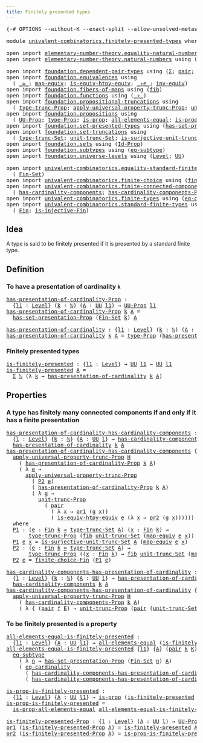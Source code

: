 ```yaml
---
title: Finitely presented types
---
```


<pre class="Agda"><a id="50" class="Symbol">{-#</a> <a id="54" class="Keyword">OPTIONS</a> <a id="62" class="Pragma">--without-K</a> <a id="74" class="Pragma">--exact-split</a> <a id="88" class="Pragma">--allow-unsolved-metas</a> <a id="111" class="Symbol">#-}</a>

<a id="116" class="Keyword">module</a> <a id="123" href="univalent-combinatorics.finitely-presented-types.html" class="Module">univalent-combinatorics.finitely-presented-types</a> <a id="172" class="Keyword">where</a>

<a id="179" class="Keyword">open</a> <a id="184" class="Keyword">import</a> <a id="191" href="elementary-number-theory.equality-natural-numbers.html" class="Module">elementary-number-theory.equality-natural-numbers</a> <a id="241" class="Keyword">using</a> <a id="247" class="Symbol">(</a><a id="248" href="elementary-number-theory.equality-natural-numbers.html#2365" class="Function">ℕ-Set</a><a id="253" class="Symbol">)</a>
<a id="255" class="Keyword">open</a> <a id="260" class="Keyword">import</a> <a id="267" href="elementary-number-theory.natural-numbers.html" class="Module">elementary-number-theory.natural-numbers</a> <a id="308" class="Keyword">using</a> <a id="314" class="Symbol">(</a><a id="315" href="elementary-number-theory.natural-numbers.html#1444" class="Datatype">ℕ</a><a id="316" class="Symbol">)</a>

<a id="319" class="Keyword">open</a> <a id="324" class="Keyword">import</a> <a id="331" href="foundation.dependent-pair-types.html" class="Module">foundation.dependent-pair-types</a> <a id="363" class="Keyword">using</a> <a id="369" class="Symbol">(</a><a id="370" href="foundation-core.dependent-pair-types.html#502" class="Record">Σ</a><a id="371" class="Symbol">;</a> <a id="373" href="foundation-core.dependent-pair-types.html#575" class="InductiveConstructor">pair</a><a id="377" class="Symbol">;</a> <a id="379" href="foundation-core.dependent-pair-types.html#592" class="Field">pr1</a><a id="382" class="Symbol">;</a> <a id="384" href="foundation-core.dependent-pair-types.html#604" class="Field">pr2</a><a id="387" class="Symbol">)</a>
<a id="389" class="Keyword">open</a> <a id="394" class="Keyword">import</a> <a id="401" href="foundation.equivalences.html" class="Module">foundation.equivalences</a> <a id="425" class="Keyword">using</a>
  <a id="433" class="Symbol">(</a> <a id="435" href="foundation-core.equivalences.html#1607" class="Function Operator">_≃_</a><a id="438" class="Symbol">;</a> <a id="440" href="foundation-core.equivalences.html#1807" class="Function">map-equiv</a><a id="449" class="Symbol">;</a> <a id="451" href="foundation-core.equivalences.html#10588" class="Function">is-equiv-htpy-equiv</a><a id="470" class="Symbol">;</a> <a id="472" href="foundation-core.equivalences.html#7855" class="Function Operator">_∘e_</a><a id="476" class="Symbol">;</a> <a id="478" href="foundation-core.equivalences.html#5707" class="Function">inv-equiv</a><a id="487" class="Symbol">)</a>
<a id="489" class="Keyword">open</a> <a id="494" class="Keyword">import</a> <a id="501" href="foundation.fibers-of-maps.html" class="Module">foundation.fibers-of-maps</a> <a id="527" class="Keyword">using</a> <a id="533" class="Symbol">(</a><a id="534" href="foundation-core.fibers-of-maps.html#928" class="Function">fib</a><a id="537" class="Symbol">)</a>
<a id="539" class="Keyword">open</a> <a id="544" class="Keyword">import</a> <a id="551" href="foundation.functions.html" class="Module">foundation.functions</a> <a id="572" class="Keyword">using</a> <a id="578" class="Symbol">(</a><a id="579" href="foundation-core.functions.html#407" class="Function Operator">_∘_</a><a id="582" class="Symbol">)</a>
<a id="584" class="Keyword">open</a> <a id="589" class="Keyword">import</a> <a id="596" href="foundation.propositional-truncations.html" class="Module">foundation.propositional-truncations</a> <a id="633" class="Keyword">using</a>
  <a id="641" class="Symbol">(</a> <a id="643" href="foundation.propositional-truncations.html#2012" class="Function">type-trunc-Prop</a><a id="658" class="Symbol">;</a> <a id="660" href="foundation.propositional-truncations.html#5581" class="Function">apply-universal-property-trunc-Prop</a><a id="695" class="Symbol">;</a> <a id="697" href="foundation.propositional-truncations.html#2096" class="Function">unit-trunc-Prop</a><a id="712" class="Symbol">)</a>
<a id="714" class="Keyword">open</a> <a id="719" class="Keyword">import</a> <a id="726" href="foundation.propositions.html" class="Module">foundation.propositions</a> <a id="750" class="Keyword">using</a>
  <a id="758" class="Symbol">(</a> <a id="760" href="foundation-core.propositions.html#1380" class="Function">UU-Prop</a><a id="767" class="Symbol">;</a> <a id="769" href="foundation-core.propositions.html#1482" class="Function">type-Prop</a><a id="778" class="Symbol">;</a> <a id="780" href="foundation-core.propositions.html#1295" class="Function">is-prop</a><a id="787" class="Symbol">;</a> <a id="789" href="foundation-core.propositions.html#2193" class="Function">all-elements-equal</a><a id="807" class="Symbol">;</a> <a id="809" href="foundation-core.propositions.html#2393" class="Function">is-prop-all-elements-equal</a><a id="835" class="Symbol">)</a>
<a id="837" class="Keyword">open</a> <a id="842" class="Keyword">import</a> <a id="849" href="foundation.set-presented-types.html" class="Module">foundation.set-presented-types</a> <a id="880" class="Keyword">using</a> <a id="886" class="Symbol">(</a><a id="887" href="foundation.set-presented-types.html#693" class="Function">has-set-presentation-Prop</a><a id="912" class="Symbol">)</a>
<a id="914" class="Keyword">open</a> <a id="919" class="Keyword">import</a> <a id="926" href="foundation.set-truncations.html" class="Module">foundation.set-truncations</a> <a id="953" class="Keyword">using</a>
  <a id="961" class="Symbol">(</a> <a id="963" href="foundation.set-truncations.html#3498" class="Postulate">type-trunc-Set</a><a id="977" class="Symbol">;</a> <a id="979" href="foundation.set-truncations.html#3762" class="Postulate">unit-trunc-Set</a><a id="993" class="Symbol">;</a> <a id="995" href="foundation.set-truncations.html#10941" class="Function">is-surjective-unit-trunc-Set</a><a id="1023" class="Symbol">)</a>
<a id="1025" class="Keyword">open</a> <a id="1030" class="Keyword">import</a> <a id="1037" href="foundation.sets.html" class="Module">foundation.sets</a> <a id="1053" class="Keyword">using</a> <a id="1059" class="Symbol">(</a><a id="1060" href="foundation-core.sets.html#1407" class="Function">Id-Prop</a><a id="1067" class="Symbol">)</a>
<a id="1069" class="Keyword">open</a> <a id="1074" class="Keyword">import</a> <a id="1081" href="foundation.subtypes.html" class="Module">foundation.subtypes</a> <a id="1101" class="Keyword">using</a> <a id="1107" class="Symbol">(</a><a id="1108" href="foundation-core.subtypes.html#3381" class="Function">eq-subtype</a><a id="1118" class="Symbol">)</a>
<a id="1120" class="Keyword">open</a> <a id="1125" class="Keyword">import</a> <a id="1132" href="foundation.universe-levels.html" class="Module">foundation.universe-levels</a> <a id="1159" class="Keyword">using</a> <a id="1165" class="Symbol">(</a><a id="1166" href="Agda.Primitive.html#597" class="Postulate">Level</a><a id="1171" class="Symbol">;</a> <a id="1173" href="foundation-core.universe-levels.html#222" class="Primitive">UU</a><a id="1175" class="Symbol">)</a>

<a id="1178" class="Keyword">open</a> <a id="1183" class="Keyword">import</a> <a id="1190" href="univalent-combinatorics.equality-standard-finite-types.html" class="Module">univalent-combinatorics.equality-standard-finite-types</a> <a id="1245" class="Keyword">using</a>
  <a id="1253" class="Symbol">(</a> <a id="1255" href="univalent-combinatorics.equality-standard-finite-types.html#3850" class="Function">Fin-Set</a><a id="1262" class="Symbol">)</a>
<a id="1264" class="Keyword">open</a> <a id="1269" class="Keyword">import</a> <a id="1276" href="univalent-combinatorics.finite-choice.html" class="Module">univalent-combinatorics.finite-choice</a> <a id="1314" class="Keyword">using</a> <a id="1320" class="Symbol">(</a><a id="1321" href="univalent-combinatorics.finite-choice.html#2906" class="Function">finite-choice-Fin</a><a id="1338" class="Symbol">)</a>
<a id="1340" class="Keyword">open</a> <a id="1345" class="Keyword">import</a> <a id="1352" href="univalent-combinatorics.finite-connected-components.html" class="Module">univalent-combinatorics.finite-connected-components</a> <a id="1404" class="Keyword">using</a>
  <a id="1412" class="Symbol">(</a> <a id="1414" href="univalent-combinatorics.finite-connected-components.html#1096" class="Function">has-cardinality-components</a><a id="1440" class="Symbol">;</a> <a id="1442" href="univalent-combinatorics.finite-connected-components.html#940" class="Function">has-cardinality-components-Prop</a><a id="1473" class="Symbol">)</a>
<a id="1475" class="Keyword">open</a> <a id="1480" class="Keyword">import</a> <a id="1487" href="univalent-combinatorics.finite-types.html" class="Module">univalent-combinatorics.finite-types</a> <a id="1524" class="Keyword">using</a> <a id="1530" class="Symbol">(</a><a id="1531" href="univalent-combinatorics.finite-types.html#14633" class="Function">eq-cardinality</a><a id="1545" class="Symbol">)</a>
<a id="1547" class="Keyword">open</a> <a id="1552" class="Keyword">import</a> <a id="1559" href="univalent-combinatorics.standard-finite-types.html" class="Module">univalent-combinatorics.standard-finite-types</a> <a id="1605" class="Keyword">using</a>
  <a id="1613" class="Symbol">(</a> <a id="1615" href="univalent-combinatorics.standard-finite-types.html#2149" class="Function">Fin</a><a id="1618" class="Symbol">;</a> <a id="1620" href="univalent-combinatorics.standard-finite-types.html#12793" class="Function">is-injective-Fin</a><a id="1636" class="Symbol">)</a>
</pre>
## Idea

A type is said to be finitely presented if it is presented by a standard finite type.

## Definition

### To have a presentation of cardinality `k`

<pre class="Agda"><a id="has-presentation-of-cardinality-Prop"></a><a id="1809" href="univalent-combinatorics.finitely-presented-types.html#1809" class="Function">has-presentation-of-cardinality-Prop</a> <a id="1846" class="Symbol">:</a>
  <a id="1850" class="Symbol">{</a><a id="1851" href="univalent-combinatorics.finitely-presented-types.html#1851" class="Bound">l1</a> <a id="1854" class="Symbol">:</a> <a id="1856" href="Agda.Primitive.html#597" class="Postulate">Level</a><a id="1861" class="Symbol">}</a> <a id="1863" class="Symbol">(</a><a id="1864" href="univalent-combinatorics.finitely-presented-types.html#1864" class="Bound">k</a> <a id="1866" class="Symbol">:</a> <a id="1868" href="elementary-number-theory.natural-numbers.html#1444" class="Datatype">ℕ</a><a id="1869" class="Symbol">)</a> <a id="1871" class="Symbol">(</a><a id="1872" href="univalent-combinatorics.finitely-presented-types.html#1872" class="Bound">A</a> <a id="1874" class="Symbol">:</a> <a id="1876" href="foundation-core.universe-levels.html#222" class="Primitive">UU</a> <a id="1879" href="univalent-combinatorics.finitely-presented-types.html#1851" class="Bound">l1</a><a id="1881" class="Symbol">)</a> <a id="1883" class="Symbol">→</a> <a id="1885" href="foundation-core.propositions.html#1380" class="Function">UU-Prop</a> <a id="1893" href="univalent-combinatorics.finitely-presented-types.html#1851" class="Bound">l1</a>
<a id="1896" href="univalent-combinatorics.finitely-presented-types.html#1809" class="Function">has-presentation-of-cardinality-Prop</a> <a id="1933" href="univalent-combinatorics.finitely-presented-types.html#1933" class="Bound">k</a> <a id="1935" href="univalent-combinatorics.finitely-presented-types.html#1935" class="Bound">A</a> <a id="1937" class="Symbol">=</a>
  <a id="1941" href="foundation.set-presented-types.html#693" class="Function">has-set-presentation-Prop</a> <a id="1967" class="Symbol">(</a><a id="1968" href="univalent-combinatorics.equality-standard-finite-types.html#3850" class="Function">Fin-Set</a> <a id="1976" href="univalent-combinatorics.finitely-presented-types.html#1933" class="Bound">k</a><a id="1977" class="Symbol">)</a> <a id="1979" href="univalent-combinatorics.finitely-presented-types.html#1935" class="Bound">A</a>

<a id="has-presentation-of-cardinality"></a><a id="1982" href="univalent-combinatorics.finitely-presented-types.html#1982" class="Function">has-presentation-of-cardinality</a> <a id="2014" class="Symbol">:</a> <a id="2016" class="Symbol">{</a><a id="2017" href="univalent-combinatorics.finitely-presented-types.html#2017" class="Bound">l1</a> <a id="2020" class="Symbol">:</a> <a id="2022" href="Agda.Primitive.html#597" class="Postulate">Level</a><a id="2027" class="Symbol">}</a> <a id="2029" class="Symbol">(</a><a id="2030" href="univalent-combinatorics.finitely-presented-types.html#2030" class="Bound">k</a> <a id="2032" class="Symbol">:</a> <a id="2034" href="elementary-number-theory.natural-numbers.html#1444" class="Datatype">ℕ</a><a id="2035" class="Symbol">)</a> <a id="2037" class="Symbol">(</a><a id="2038" href="univalent-combinatorics.finitely-presented-types.html#2038" class="Bound">A</a> <a id="2040" class="Symbol">:</a> <a id="2042" href="foundation-core.universe-levels.html#222" class="Primitive">UU</a> <a id="2045" href="univalent-combinatorics.finitely-presented-types.html#2017" class="Bound">l1</a><a id="2047" class="Symbol">)</a> <a id="2049" class="Symbol">→</a> <a id="2051" href="foundation-core.universe-levels.html#222" class="Primitive">UU</a> <a id="2054" href="univalent-combinatorics.finitely-presented-types.html#2017" class="Bound">l1</a>
<a id="2057" href="univalent-combinatorics.finitely-presented-types.html#1982" class="Function">has-presentation-of-cardinality</a> <a id="2089" href="univalent-combinatorics.finitely-presented-types.html#2089" class="Bound">k</a> <a id="2091" href="univalent-combinatorics.finitely-presented-types.html#2091" class="Bound">A</a> <a id="2093" class="Symbol">=</a> <a id="2095" href="foundation-core.propositions.html#1482" class="Function">type-Prop</a> <a id="2105" class="Symbol">(</a><a id="2106" href="univalent-combinatorics.finitely-presented-types.html#1809" class="Function">has-presentation-of-cardinality-Prop</a> <a id="2143" href="univalent-combinatorics.finitely-presented-types.html#2089" class="Bound">k</a> <a id="2145" href="univalent-combinatorics.finitely-presented-types.html#2091" class="Bound">A</a><a id="2146" class="Symbol">)</a>
</pre>
### Finitely presented types

<pre class="Agda"><a id="is-finitely-presented"></a><a id="2191" href="univalent-combinatorics.finitely-presented-types.html#2191" class="Function">is-finitely-presented</a> <a id="2213" class="Symbol">:</a> <a id="2215" class="Symbol">{</a><a id="2216" href="univalent-combinatorics.finitely-presented-types.html#2216" class="Bound">l1</a> <a id="2219" class="Symbol">:</a> <a id="2221" href="Agda.Primitive.html#597" class="Postulate">Level</a><a id="2226" class="Symbol">}</a> <a id="2228" class="Symbol">→</a> <a id="2230" href="foundation-core.universe-levels.html#222" class="Primitive">UU</a> <a id="2233" href="univalent-combinatorics.finitely-presented-types.html#2216" class="Bound">l1</a> <a id="2236" class="Symbol">→</a> <a id="2238" href="foundation-core.universe-levels.html#222" class="Primitive">UU</a> <a id="2241" href="univalent-combinatorics.finitely-presented-types.html#2216" class="Bound">l1</a>
<a id="2244" href="univalent-combinatorics.finitely-presented-types.html#2191" class="Function">is-finitely-presented</a> <a id="2266" href="univalent-combinatorics.finitely-presented-types.html#2266" class="Bound">A</a> <a id="2268" class="Symbol">=</a>
  <a id="2272" href="foundation-core.dependent-pair-types.html#502" class="Record">Σ</a> <a id="2274" href="elementary-number-theory.natural-numbers.html#1444" class="Datatype">ℕ</a> <a id="2276" class="Symbol">(λ</a> <a id="2279" href="univalent-combinatorics.finitely-presented-types.html#2279" class="Bound">k</a> <a id="2281" class="Symbol">→</a> <a id="2283" href="univalent-combinatorics.finitely-presented-types.html#1982" class="Function">has-presentation-of-cardinality</a> <a id="2315" href="univalent-combinatorics.finitely-presented-types.html#2279" class="Bound">k</a> <a id="2317" href="univalent-combinatorics.finitely-presented-types.html#2266" class="Bound">A</a><a id="2318" class="Symbol">)</a>
</pre>
## Properties

### A type has finitely many connected components if and only if it has a finite presentation

<pre class="Agda"><a id="has-presentation-of-cardinality-has-cardinality-components"></a><a id="2443" href="univalent-combinatorics.finitely-presented-types.html#2443" class="Function">has-presentation-of-cardinality-has-cardinality-components</a> <a id="2502" class="Symbol">:</a>
  <a id="2506" class="Symbol">{</a><a id="2507" href="univalent-combinatorics.finitely-presented-types.html#2507" class="Bound">l</a> <a id="2509" class="Symbol">:</a> <a id="2511" href="Agda.Primitive.html#597" class="Postulate">Level</a><a id="2516" class="Symbol">}</a> <a id="2518" class="Symbol">{</a><a id="2519" href="univalent-combinatorics.finitely-presented-types.html#2519" class="Bound">k</a> <a id="2521" class="Symbol">:</a> <a id="2523" href="elementary-number-theory.natural-numbers.html#1444" class="Datatype">ℕ</a><a id="2524" class="Symbol">}</a> <a id="2526" class="Symbol">{</a><a id="2527" href="univalent-combinatorics.finitely-presented-types.html#2527" class="Bound">A</a> <a id="2529" class="Symbol">:</a> <a id="2531" href="foundation-core.universe-levels.html#222" class="Primitive">UU</a> <a id="2534" href="univalent-combinatorics.finitely-presented-types.html#2507" class="Bound">l</a><a id="2535" class="Symbol">}</a> <a id="2537" class="Symbol">→</a> <a id="2539" href="univalent-combinatorics.finite-connected-components.html#1096" class="Function">has-cardinality-components</a> <a id="2566" href="univalent-combinatorics.finitely-presented-types.html#2519" class="Bound">k</a> <a id="2568" href="univalent-combinatorics.finitely-presented-types.html#2527" class="Bound">A</a> <a id="2570" class="Symbol">→</a>
  <a id="2574" href="univalent-combinatorics.finitely-presented-types.html#1982" class="Function">has-presentation-of-cardinality</a> <a id="2606" href="univalent-combinatorics.finitely-presented-types.html#2519" class="Bound">k</a> <a id="2608" href="univalent-combinatorics.finitely-presented-types.html#2527" class="Bound">A</a>
<a id="2610" href="univalent-combinatorics.finitely-presented-types.html#2443" class="Function">has-presentation-of-cardinality-has-cardinality-components</a> <a id="2669" class="Symbol">{</a><a id="2670" href="univalent-combinatorics.finitely-presented-types.html#2670" class="Bound">l</a><a id="2671" class="Symbol">}</a> <a id="2673" class="Symbol">{</a><a id="2674" href="univalent-combinatorics.finitely-presented-types.html#2674" class="Bound">k</a><a id="2675" class="Symbol">}</a> <a id="2677" class="Symbol">{</a><a id="2678" href="univalent-combinatorics.finitely-presented-types.html#2678" class="Bound">A</a><a id="2679" class="Symbol">}</a> <a id="2681" href="univalent-combinatorics.finitely-presented-types.html#2681" class="Bound">H</a> <a id="2683" class="Symbol">=</a>
  <a id="2687" href="foundation.propositional-truncations.html#5581" class="Function">apply-universal-property-trunc-Prop</a> <a id="2723" href="univalent-combinatorics.finitely-presented-types.html#2681" class="Bound">H</a>
    <a id="2729" class="Symbol">(</a> <a id="2731" href="univalent-combinatorics.finitely-presented-types.html#1809" class="Function">has-presentation-of-cardinality-Prop</a> <a id="2768" href="univalent-combinatorics.finitely-presented-types.html#2674" class="Bound">k</a> <a id="2770" href="univalent-combinatorics.finitely-presented-types.html#2678" class="Bound">A</a><a id="2771" class="Symbol">)</a>
    <a id="2777" class="Symbol">(</a> <a id="2779" class="Symbol">λ</a> <a id="2781" href="univalent-combinatorics.finitely-presented-types.html#2781" class="Bound">e</a> <a id="2783" class="Symbol">→</a>
      <a id="2791" href="foundation.propositional-truncations.html#5581" class="Function">apply-universal-property-trunc-Prop</a>
        <a id="2835" class="Symbol">(</a> <a id="2837" href="univalent-combinatorics.finitely-presented-types.html#3229" class="Function">P2</a> <a id="2840" href="univalent-combinatorics.finitely-presented-types.html#2781" class="Bound">e</a><a id="2841" class="Symbol">)</a>
        <a id="2851" class="Symbol">(</a> <a id="2853" href="univalent-combinatorics.finitely-presented-types.html#1809" class="Function">has-presentation-of-cardinality-Prop</a> <a id="2890" href="univalent-combinatorics.finitely-presented-types.html#2674" class="Bound">k</a> <a id="2892" href="univalent-combinatorics.finitely-presented-types.html#2678" class="Bound">A</a><a id="2893" class="Symbol">)</a>
        <a id="2903" class="Symbol">(</a> <a id="2905" class="Symbol">λ</a> <a id="2907" href="univalent-combinatorics.finitely-presented-types.html#2907" class="Bound">g</a> <a id="2909" class="Symbol">→</a>
          <a id="2921" href="foundation.propositional-truncations.html#2096" class="Function">unit-trunc-Prop</a>
            <a id="2949" class="Symbol">(</a> <a id="2951" href="foundation-core.dependent-pair-types.html#575" class="InductiveConstructor">pair</a>
              <a id="2970" class="Symbol">(</a> <a id="2972" class="Symbol">λ</a> <a id="2974" href="univalent-combinatorics.finitely-presented-types.html#2974" class="Bound">x</a> <a id="2976" class="Symbol">→</a> <a id="2978" href="foundation-core.dependent-pair-types.html#592" class="Field">pr1</a> <a id="2982" class="Symbol">(</a><a id="2983" href="univalent-combinatorics.finitely-presented-types.html#2907" class="Bound">g</a> <a id="2985" href="univalent-combinatorics.finitely-presented-types.html#2974" class="Bound">x</a><a id="2986" class="Symbol">))</a>
              <a id="3003" class="Symbol">(</a> <a id="3005" href="foundation-core.equivalences.html#10588" class="Function">is-equiv-htpy-equiv</a> <a id="3025" href="univalent-combinatorics.finitely-presented-types.html#2781" class="Bound">e</a> <a id="3027" class="Symbol">(λ</a> <a id="3030" href="univalent-combinatorics.finitely-presented-types.html#3030" class="Bound">x</a> <a id="3032" class="Symbol">→</a> <a id="3034" href="foundation-core.dependent-pair-types.html#604" class="Field">pr2</a> <a id="3038" class="Symbol">(</a><a id="3039" href="univalent-combinatorics.finitely-presented-types.html#2907" class="Bound">g</a> <a id="3041" href="univalent-combinatorics.finitely-presented-types.html#3030" class="Bound">x</a><a id="3042" class="Symbol">))))))</a>
  <a id="3051" class="Keyword">where</a>
  <a id="3059" href="univalent-combinatorics.finitely-presented-types.html#3059" class="Function">P1</a> <a id="3062" class="Symbol">:</a> <a id="3064" class="Symbol">(</a><a id="3065" href="univalent-combinatorics.finitely-presented-types.html#3065" class="Bound">e</a> <a id="3067" class="Symbol">:</a> <a id="3069" href="univalent-combinatorics.standard-finite-types.html#2149" class="Function">Fin</a> <a id="3073" href="univalent-combinatorics.finitely-presented-types.html#2674" class="Bound">k</a> <a id="3075" href="foundation-core.equivalences.html#1607" class="Function Operator">≃</a> <a id="3077" href="foundation.set-truncations.html#3498" class="Postulate">type-trunc-Set</a> <a id="3092" href="univalent-combinatorics.finitely-presented-types.html#2678" class="Bound">A</a><a id="3093" class="Symbol">)</a> <a id="3095" class="Symbol">(</a><a id="3096" href="univalent-combinatorics.finitely-presented-types.html#3096" class="Bound">x</a> <a id="3098" class="Symbol">:</a> <a id="3100" href="univalent-combinatorics.standard-finite-types.html#2149" class="Function">Fin</a> <a id="3104" href="univalent-combinatorics.finitely-presented-types.html#2674" class="Bound">k</a><a id="3105" class="Symbol">)</a> <a id="3107" class="Symbol">→</a>
       <a id="3116" href="foundation.propositional-truncations.html#2012" class="Function">type-trunc-Prop</a> <a id="3132" class="Symbol">(</a><a id="3133" href="foundation-core.fibers-of-maps.html#928" class="Function">fib</a> <a id="3137" href="foundation.set-truncations.html#3762" class="Postulate">unit-trunc-Set</a> <a id="3152" class="Symbol">(</a><a id="3153" href="foundation-core.equivalences.html#1807" class="Function">map-equiv</a> <a id="3163" href="univalent-combinatorics.finitely-presented-types.html#3065" class="Bound">e</a> <a id="3165" href="univalent-combinatorics.finitely-presented-types.html#3096" class="Bound">x</a><a id="3166" class="Symbol">))</a>
  <a id="3171" href="univalent-combinatorics.finitely-presented-types.html#3059" class="Function">P1</a> <a id="3174" href="univalent-combinatorics.finitely-presented-types.html#3174" class="Bound">e</a> <a id="3176" href="univalent-combinatorics.finitely-presented-types.html#3176" class="Bound">x</a> <a id="3178" class="Symbol">=</a> <a id="3180" href="foundation.set-truncations.html#10941" class="Function">is-surjective-unit-trunc-Set</a> <a id="3209" href="univalent-combinatorics.finitely-presented-types.html#2678" class="Bound">A</a> <a id="3211" class="Symbol">(</a><a id="3212" href="foundation-core.equivalences.html#1807" class="Function">map-equiv</a> <a id="3222" href="univalent-combinatorics.finitely-presented-types.html#3174" class="Bound">e</a> <a id="3224" href="univalent-combinatorics.finitely-presented-types.html#3176" class="Bound">x</a><a id="3225" class="Symbol">)</a>
  <a id="3229" href="univalent-combinatorics.finitely-presented-types.html#3229" class="Function">P2</a> <a id="3232" class="Symbol">:</a> <a id="3234" class="Symbol">(</a><a id="3235" href="univalent-combinatorics.finitely-presented-types.html#3235" class="Bound">e</a> <a id="3237" class="Symbol">:</a> <a id="3239" href="univalent-combinatorics.standard-finite-types.html#2149" class="Function">Fin</a> <a id="3243" href="univalent-combinatorics.finitely-presented-types.html#2674" class="Bound">k</a> <a id="3245" href="foundation-core.equivalences.html#1607" class="Function Operator">≃</a> <a id="3247" href="foundation.set-truncations.html#3498" class="Postulate">type-trunc-Set</a> <a id="3262" href="univalent-combinatorics.finitely-presented-types.html#2678" class="Bound">A</a><a id="3263" class="Symbol">)</a> <a id="3265" class="Symbol">→</a>
       <a id="3274" href="foundation.propositional-truncations.html#2012" class="Function">type-trunc-Prop</a> <a id="3290" class="Symbol">((</a><a id="3292" href="univalent-combinatorics.finitely-presented-types.html#3292" class="Bound">x</a> <a id="3294" class="Symbol">:</a> <a id="3296" href="univalent-combinatorics.standard-finite-types.html#2149" class="Function">Fin</a> <a id="3300" href="univalent-combinatorics.finitely-presented-types.html#2674" class="Bound">k</a><a id="3301" class="Symbol">)</a> <a id="3303" class="Symbol">→</a> <a id="3305" href="foundation-core.fibers-of-maps.html#928" class="Function">fib</a> <a id="3309" href="foundation.set-truncations.html#3762" class="Postulate">unit-trunc-Set</a> <a id="3324" class="Symbol">(</a><a id="3325" href="foundation-core.equivalences.html#1807" class="Function">map-equiv</a> <a id="3335" href="univalent-combinatorics.finitely-presented-types.html#3235" class="Bound">e</a> <a id="3337" href="univalent-combinatorics.finitely-presented-types.html#3292" class="Bound">x</a><a id="3338" class="Symbol">))</a>
  <a id="3343" href="univalent-combinatorics.finitely-presented-types.html#3229" class="Function">P2</a> <a id="3346" href="univalent-combinatorics.finitely-presented-types.html#3346" class="Bound">e</a> <a id="3348" class="Symbol">=</a> <a id="3350" href="univalent-combinatorics.finite-choice.html#2906" class="Function">finite-choice-Fin</a> <a id="3368" class="Symbol">(</a><a id="3369" href="univalent-combinatorics.finitely-presented-types.html#3059" class="Function">P1</a> <a id="3372" href="univalent-combinatorics.finitely-presented-types.html#3346" class="Bound">e</a><a id="3373" class="Symbol">)</a>

<a id="has-cardinality-components-has-presentation-of-cardinality"></a><a id="3376" href="univalent-combinatorics.finitely-presented-types.html#3376" class="Function">has-cardinality-components-has-presentation-of-cardinality</a> <a id="3435" class="Symbol">:</a>
  <a id="3439" class="Symbol">{</a><a id="3440" href="univalent-combinatorics.finitely-presented-types.html#3440" class="Bound">l</a> <a id="3442" class="Symbol">:</a> <a id="3444" href="Agda.Primitive.html#597" class="Postulate">Level</a><a id="3449" class="Symbol">}</a> <a id="3451" class="Symbol">{</a><a id="3452" href="univalent-combinatorics.finitely-presented-types.html#3452" class="Bound">k</a> <a id="3454" class="Symbol">:</a> <a id="3456" href="elementary-number-theory.natural-numbers.html#1444" class="Datatype">ℕ</a><a id="3457" class="Symbol">}</a> <a id="3459" class="Symbol">{</a><a id="3460" href="univalent-combinatorics.finitely-presented-types.html#3460" class="Bound">A</a> <a id="3462" class="Symbol">:</a> <a id="3464" href="foundation-core.universe-levels.html#222" class="Primitive">UU</a> <a id="3467" href="univalent-combinatorics.finitely-presented-types.html#3440" class="Bound">l</a><a id="3468" class="Symbol">}</a> <a id="3470" class="Symbol">→</a> <a id="3472" href="univalent-combinatorics.finitely-presented-types.html#1982" class="Function">has-presentation-of-cardinality</a> <a id="3504" href="univalent-combinatorics.finitely-presented-types.html#3452" class="Bound">k</a> <a id="3506" href="univalent-combinatorics.finitely-presented-types.html#3460" class="Bound">A</a> <a id="3508" class="Symbol">→</a>
  <a id="3512" href="univalent-combinatorics.finite-connected-components.html#1096" class="Function">has-cardinality-components</a> <a id="3539" href="univalent-combinatorics.finitely-presented-types.html#3452" class="Bound">k</a> <a id="3541" href="univalent-combinatorics.finitely-presented-types.html#3460" class="Bound">A</a>
<a id="3543" href="univalent-combinatorics.finitely-presented-types.html#3376" class="Function">has-cardinality-components-has-presentation-of-cardinality</a> <a id="3602" class="Symbol">{</a><a id="3603" href="univalent-combinatorics.finitely-presented-types.html#3603" class="Bound">l</a><a id="3604" class="Symbol">}</a> <a id="3606" class="Symbol">{</a><a id="3607" href="univalent-combinatorics.finitely-presented-types.html#3607" class="Bound">k</a><a id="3608" class="Symbol">}</a> <a id="3610" class="Symbol">{</a><a id="3611" href="univalent-combinatorics.finitely-presented-types.html#3611" class="Bound">A</a><a id="3612" class="Symbol">}</a> <a id="3614" href="univalent-combinatorics.finitely-presented-types.html#3614" class="Bound">H</a> <a id="3616" class="Symbol">=</a>
  <a id="3620" href="foundation.propositional-truncations.html#5581" class="Function">apply-universal-property-trunc-Prop</a> <a id="3656" href="univalent-combinatorics.finitely-presented-types.html#3614" class="Bound">H</a>
    <a id="3662" class="Symbol">(</a> <a id="3664" href="univalent-combinatorics.finite-connected-components.html#940" class="Function">has-cardinality-components-Prop</a> <a id="3696" href="univalent-combinatorics.finitely-presented-types.html#3607" class="Bound">k</a> <a id="3698" href="univalent-combinatorics.finitely-presented-types.html#3611" class="Bound">A</a><a id="3699" class="Symbol">)</a>
    <a id="3705" class="Symbol">(</a> <a id="3707" class="Symbol">λ</a> <a id="3709" class="Symbol">{</a> <a id="3711" class="Symbol">(</a><a id="3712" href="foundation-core.dependent-pair-types.html#575" class="InductiveConstructor">pair</a> <a id="3717" href="univalent-combinatorics.finitely-presented-types.html#3717" class="Bound">f</a> <a id="3719" href="univalent-combinatorics.finitely-presented-types.html#3719" class="Bound">E</a><a id="3720" class="Symbol">)</a> <a id="3722" class="Symbol">→</a> <a id="3724" href="foundation.propositional-truncations.html#2096" class="Function">unit-trunc-Prop</a> <a id="3740" class="Symbol">(</a><a id="3741" href="foundation-core.dependent-pair-types.html#575" class="InductiveConstructor">pair</a> <a id="3746" class="Symbol">(</a><a id="3747" href="foundation.set-truncations.html#3762" class="Postulate">unit-trunc-Set</a> <a id="3762" href="foundation-core.functions.html#407" class="Function Operator">∘</a> <a id="3764" href="univalent-combinatorics.finitely-presented-types.html#3717" class="Bound">f</a><a id="3765" class="Symbol">)</a> <a id="3767" href="univalent-combinatorics.finitely-presented-types.html#3719" class="Bound">E</a><a id="3768" class="Symbol">)})</a>
</pre>
### To be finitely presented is a property

<pre class="Agda"><a id="all-elements-equal-is-finitely-presented"></a><a id="3829" href="univalent-combinatorics.finitely-presented-types.html#3829" class="Function">all-elements-equal-is-finitely-presented</a> <a id="3870" class="Symbol">:</a>
  <a id="3874" class="Symbol">{</a><a id="3875" href="univalent-combinatorics.finitely-presented-types.html#3875" class="Bound">l1</a> <a id="3878" class="Symbol">:</a> <a id="3880" href="Agda.Primitive.html#597" class="Postulate">Level</a><a id="3885" class="Symbol">}</a> <a id="3887" class="Symbol">{</a><a id="3888" href="univalent-combinatorics.finitely-presented-types.html#3888" class="Bound">A</a> <a id="3890" class="Symbol">:</a> <a id="3892" href="foundation-core.universe-levels.html#222" class="Primitive">UU</a> <a id="3895" href="univalent-combinatorics.finitely-presented-types.html#3875" class="Bound">l1</a><a id="3897" class="Symbol">}</a> <a id="3899" class="Symbol">→</a> <a id="3901" href="foundation-core.propositions.html#2193" class="Function">all-elements-equal</a> <a id="3920" class="Symbol">(</a><a id="3921" href="univalent-combinatorics.finitely-presented-types.html#2191" class="Function">is-finitely-presented</a> <a id="3943" href="univalent-combinatorics.finitely-presented-types.html#3888" class="Bound">A</a><a id="3944" class="Symbol">)</a>
<a id="3946" href="univalent-combinatorics.finitely-presented-types.html#3829" class="Function">all-elements-equal-is-finitely-presented</a> <a id="3987" class="Symbol">{</a><a id="3988" href="univalent-combinatorics.finitely-presented-types.html#3988" class="Bound">l1</a><a id="3990" class="Symbol">}</a> <a id="3992" class="Symbol">{</a><a id="3993" href="univalent-combinatorics.finitely-presented-types.html#3993" class="Bound">A</a><a id="3994" class="Symbol">}</a> <a id="3996" class="Symbol">(</a><a id="3997" href="foundation-core.dependent-pair-types.html#575" class="InductiveConstructor">pair</a> <a id="4002" href="univalent-combinatorics.finitely-presented-types.html#4002" class="Bound">k</a> <a id="4004" href="univalent-combinatorics.finitely-presented-types.html#4004" class="Bound">K</a><a id="4005" class="Symbol">)</a> <a id="4007" class="Symbol">(</a><a id="4008" href="foundation-core.dependent-pair-types.html#575" class="InductiveConstructor">pair</a> <a id="4013" href="univalent-combinatorics.finitely-presented-types.html#4013" class="Bound">l</a> <a id="4015" href="univalent-combinatorics.finitely-presented-types.html#4015" class="Bound">L</a><a id="4016" class="Symbol">)</a> <a id="4018" class="Symbol">=</a>
  <a id="4022" href="foundation-core.subtypes.html#3381" class="Function">eq-subtype</a>
    <a id="4037" class="Symbol">(</a> <a id="4039" class="Symbol">λ</a> <a id="4041" href="univalent-combinatorics.finitely-presented-types.html#4041" class="Bound">n</a> <a id="4043" class="Symbol">→</a> <a id="4045" href="foundation.set-presented-types.html#693" class="Function">has-set-presentation-Prop</a> <a id="4071" class="Symbol">(</a><a id="4072" href="univalent-combinatorics.equality-standard-finite-types.html#3850" class="Function">Fin-Set</a> <a id="4080" href="univalent-combinatorics.finitely-presented-types.html#4041" class="Bound">n</a><a id="4081" class="Symbol">)</a> <a id="4083" href="univalent-combinatorics.finitely-presented-types.html#3993" class="Bound">A</a><a id="4084" class="Symbol">)</a>
    <a id="4090" class="Symbol">(</a> <a id="4092" href="univalent-combinatorics.finite-types.html#14633" class="Function">eq-cardinality</a>
      <a id="4113" class="Symbol">(</a> <a id="4115" href="univalent-combinatorics.finitely-presented-types.html#3376" class="Function">has-cardinality-components-has-presentation-of-cardinality</a> <a id="4174" href="univalent-combinatorics.finitely-presented-types.html#4004" class="Bound">K</a><a id="4175" class="Symbol">)</a>
      <a id="4183" class="Symbol">(</a> <a id="4185" href="univalent-combinatorics.finitely-presented-types.html#3376" class="Function">has-cardinality-components-has-presentation-of-cardinality</a> <a id="4244" href="univalent-combinatorics.finitely-presented-types.html#4015" class="Bound">L</a><a id="4245" class="Symbol">))</a>

<a id="is-prop-is-finitely-presented"></a><a id="4249" href="univalent-combinatorics.finitely-presented-types.html#4249" class="Function">is-prop-is-finitely-presented</a> <a id="4279" class="Symbol">:</a>
  <a id="4283" class="Symbol">{</a><a id="4284" href="univalent-combinatorics.finitely-presented-types.html#4284" class="Bound">l1</a> <a id="4287" class="Symbol">:</a> <a id="4289" href="Agda.Primitive.html#597" class="Postulate">Level</a><a id="4294" class="Symbol">}</a> <a id="4296" class="Symbol">{</a><a id="4297" href="univalent-combinatorics.finitely-presented-types.html#4297" class="Bound">A</a> <a id="4299" class="Symbol">:</a> <a id="4301" href="foundation-core.universe-levels.html#222" class="Primitive">UU</a> <a id="4304" href="univalent-combinatorics.finitely-presented-types.html#4284" class="Bound">l1</a><a id="4306" class="Symbol">}</a> <a id="4308" class="Symbol">→</a> <a id="4310" href="foundation-core.propositions.html#1295" class="Function">is-prop</a> <a id="4318" class="Symbol">(</a><a id="4319" href="univalent-combinatorics.finitely-presented-types.html#2191" class="Function">is-finitely-presented</a> <a id="4341" href="univalent-combinatorics.finitely-presented-types.html#4297" class="Bound">A</a><a id="4342" class="Symbol">)</a>
<a id="4344" href="univalent-combinatorics.finitely-presented-types.html#4249" class="Function">is-prop-is-finitely-presented</a> <a id="4374" class="Symbol">=</a>
  <a id="4378" href="foundation-core.propositions.html#2393" class="Function">is-prop-all-elements-equal</a> <a id="4405" href="univalent-combinatorics.finitely-presented-types.html#3829" class="Function">all-elements-equal-is-finitely-presented</a>

<a id="is-finitely-presented-Prop"></a><a id="4447" href="univalent-combinatorics.finitely-presented-types.html#4447" class="Function">is-finitely-presented-Prop</a> <a id="4474" class="Symbol">:</a> <a id="4476" class="Symbol">{</a><a id="4477" href="univalent-combinatorics.finitely-presented-types.html#4477" class="Bound">l</a> <a id="4479" class="Symbol">:</a> <a id="4481" href="Agda.Primitive.html#597" class="Postulate">Level</a><a id="4486" class="Symbol">}</a> <a id="4488" class="Symbol">(</a><a id="4489" href="univalent-combinatorics.finitely-presented-types.html#4489" class="Bound">A</a> <a id="4491" class="Symbol">:</a> <a id="4493" href="foundation-core.universe-levels.html#222" class="Primitive">UU</a> <a id="4496" href="univalent-combinatorics.finitely-presented-types.html#4477" class="Bound">l</a><a id="4497" class="Symbol">)</a> <a id="4499" class="Symbol">→</a> <a id="4501" href="foundation-core.propositions.html#1380" class="Function">UU-Prop</a> <a id="4509" href="univalent-combinatorics.finitely-presented-types.html#4477" class="Bound">l</a>
<a id="4511" href="foundation-core.dependent-pair-types.html#592" class="Field">pr1</a> <a id="4515" class="Symbol">(</a><a id="4516" href="univalent-combinatorics.finitely-presented-types.html#4447" class="Function">is-finitely-presented-Prop</a> <a id="4543" href="univalent-combinatorics.finitely-presented-types.html#4543" class="Bound">A</a><a id="4544" class="Symbol">)</a> <a id="4546" class="Symbol">=</a> <a id="4548" href="univalent-combinatorics.finitely-presented-types.html#2191" class="Function">is-finitely-presented</a> <a id="4570" href="univalent-combinatorics.finitely-presented-types.html#4543" class="Bound">A</a>
<a id="4572" href="foundation-core.dependent-pair-types.html#604" class="Field">pr2</a> <a id="4576" class="Symbol">(</a><a id="4577" href="univalent-combinatorics.finitely-presented-types.html#4447" class="Function">is-finitely-presented-Prop</a> <a id="4604" href="univalent-combinatorics.finitely-presented-types.html#4604" class="Bound">A</a><a id="4605" class="Symbol">)</a> <a id="4607" class="Symbol">=</a> <a id="4609" href="univalent-combinatorics.finitely-presented-types.html#4249" class="Function">is-prop-is-finitely-presented</a>
</pre>
